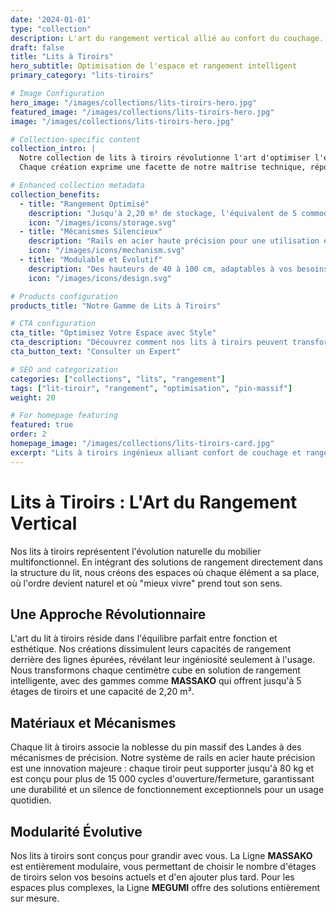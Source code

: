 ```yaml
---
date: '2024-01-01'
type: "collection"
description: L'art du rangement vertical allié au confort du couchage. Des lits en pin massif avec des solutions de stockage intégrées.
draft: false
title: "Lits à Tiroirs"
hero_subtitle: Optimisation de l'espace et rangement intelligent
primary_category: "lits-tiroirs"

# Image Configuration
hero_image: "/images/collections/lits-tiroirs-hero.jpg"
featured_image: "/images/collections/lits-tiroirs-hero.jpg"
image: "/images/collections/lits-tiroirs-hero.jpg"

# Collection-specific content
collection_intro: |
  Notre collection de lits à tiroirs révolutionne l'art d'optimiser l'espace vertical, transformant chaque centimètre cube en solution de rangement intelligente. 
  Chaque création exprime une facette de notre maîtrise technique, répondant aux besoins de l'habitat contemporain tout en préservant les valeurs du bois massif et de la fabrication artisanale française.

# Enhanced collection metadata
collection_benefits:
  - title: "Rangement Optimisé"
    description: "Jusqu'à 2,20 m³ de stockage, l'équivalent de 5 commodes"
    icon: "/images/icons/storage.svg"
  - title: "Mécanismes Silencieux"
    description: "Rails en acier haute précision pour une utilisation en douceur"
    icon: "/images/icons/mechanism.svg"
  - title: "Modulable et Évolutif"
    description: "Des hauteurs de 40 à 100 cm, adaptables à vos besoins"
    icon: "/images/icons/design.svg"

# Products configuration
products_title: "Notre Gamme de Lits à Tiroirs"

# CTA configuration
cta_title: "Optimisez Votre Espace avec Style"
cta_description: "Découvrez comment nos lits à tiroirs peuvent transformer votre chambre en un espace parfaitement organisé."
cta_button_text: "Consulter un Expert"

# SEO and categorization
categories: ["collections", "lits", "rangement"]
tags: ["lit-tiroir", "rangement", "optimisation", "pin-massif"]
weight: 20

# For homepage featuring
featured: true
order: 2
homepage_image: "/images/collections/lits-tiroirs-card.jpg"
excerpt: "Lits à tiroirs ingénieux alliant confort de couchage et rangement optimisé"
---
```


# Lits à Tiroirs : L'Art du Rangement Vertical

Nos lits à tiroirs représentent l'évolution naturelle du mobilier multifonctionnel. En intégrant des solutions de rangement directement dans la structure du lit, nous créons des espaces où chaque élément a sa place, où l'ordre devient naturel et où "mieux vivre" prend tout son sens.

## Une Approche Révolutionnaire

L'art du lit à tiroirs réside dans l'équilibre parfait entre fonction et esthétique. Nos créations dissimulent leurs capacités de rangement derrière des lignes épurées, révélant leur ingéniosité seulement à l'usage. Nous transformons chaque centimètre cube en solution de rangement intelligente, avec des gammes comme **MASSAKO** qui offrent jusqu'à 5 étages de tiroirs et une capacité de 2,20 m³.

## Matériaux et Mécanismes

Chaque lit à tiroirs associe la noblesse du pin massif des Landes à des mécanismes de précision. Notre système de rails en acier haute précision est une innovation majeure : chaque tiroir peut supporter jusqu'à 80 kg et est conçu pour plus de 15 000 cycles d'ouverture/fermeture, garantissant une durabilité et un silence de fonctionnement exceptionnels pour un usage quotidien.

## Modularité Évolutive

Nos lits à tiroirs sont conçus pour grandir avec vous. La Ligne **MASSAKO** est entièrement modulaire, vous permettant de choisir le nombre d'étages de tiroirs selon vos besoins actuels et d'en ajouter plus tard. Pour les espaces plus complexes, la Ligne **MEGUMI** offre des solutions entièrement sur mesure.